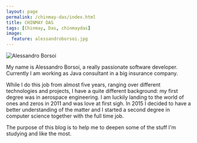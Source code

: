 ```yaml
---
layout: page
permalink: /chinmay-das/index.html
title: CHINMAY DAS
tags: [Chinmay, Das, chinmaydas]
image:
  feature: alessandroborsoi.jpg
---
```

  <img class="image-circle" src="{{ site.url }}/images/alessandroborsoi.jpg" alt="Alessandro Borsoi">

My name is Alessandro Borsoi, a really passionate software developer. 
Currently I am working as Java consultant in a big insurance company.
 
While I do this job from almost five years, ranging over different technologies and projects, I have a quite 
different background: my first degree was in aerospace engineering. I am luckily landing to the world of ones and 
zeros in 2011 and was love at first sigh. In 2015 I decided to have a better understanding of the matter and I 
started a second degree in computer science together with the full time job.


The purpose of this blog is to help me to deepen some of the stuff I'm studying and like the most.
